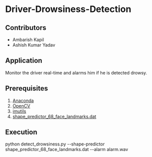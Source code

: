 # Driver-Drowsiness-Detection

## Contributors
* Ambarish Kapil
* Ashish Kumar Yadav

## Application
Monitor the driver real-time and alarms him if he is detected drowsy.

## Prerequisites
1. [Anaconda](https://www.anaconda.com/distribution/)
2. [OpenCV](https://opencv.org/releases/)
3. [imutils](https://pypi.org/project/imutils/)
4. [shape_predictor_68_face_landmarks.dat](https://drive.google.com/file/d/1J0u67EcGJLRShcuQLva-R9hUaXQbHbFH/view?usp=sharing)

## Execution
python detect_drowsiness.py --shape-predictor shape_predictor_68_face_landmarks.dat --alarm alarm.wav
